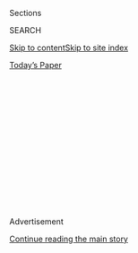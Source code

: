 <div id="app">

<div>

<div>

<div>

<div class="NYTAppHideMasthead css-1q2w90k e1suatyy0">

<div class="section css-ui9rw0 e1suatyy2">

<div class="css-eph4ug er09x8g0">

<div class="css-6n7j50">

</div>

<span class="css-1dv1kvn">Sections</span>

<div class="css-10488qs">

<span class="css-1dv1kvn">SEARCH</span>

</div>

[Skip to content](#site-content)[Skip to site
index](#site-index)

</div>

<div class="css-10698na e1huz5gh0">

</div>

</div>

<div id="masthead-bar-one" class="section hasLinks css-15hmgas e1csuq9d3">

<div class="css-uqyvli e1csuq9d0">

</div>

<div class="css-1uqjmks e1csuq9d1">

</div>

<div class="css-9e9ivx">

[](https://myaccount.nytimes.com/auth/login?response_type=cookie&client_id=vi)

</div>

<div class="css-1bvtpon e1csuq9d2">

[Today’s
Paper](https://www.nytimes.com/section/todayspaper)

</div>

</div>

</div>

</div>

<div data-aria-hidden="false">

<div id="site-content" data-role="main">

<div>

<div class="css-1aor85t" style="opacity:0.000000001;z-index:-1;visibility:hidden">

<div class="css-1hqnpie">

<div class="css-epjblv">

<span class="css-100wwgy">Luis Barragán’s Forgotten Works,
Revisited</span>

</div>

<div class="css-k008qs">

<div class="css-o5pzib">

<span class="css-18z7m18"></span>

<div>

</div>

</div>

<span class="css-1n6z4y">https://nyti.ms/3hybVRI</span>

<div class="css-1705lsu">

<div class="css-4xjgmj">

<div class="css-4skfbu" data-role="toolbar" data-aria-label="Social Media Share buttons, Save button, and Comments Panel with current comment count" data-testid="share-tools">

  - 
  - 
  - 
  - 
    
    <div class="css-6n7j50">
    
    </div>

  - 
  - 

</div>

</div>

</div>

</div>

</div>

</div>

<div id="NYT_TOP_BANNER_REGION" class="css-13pd83m">

</div>

<div id="top-wrapper" class="css-1sy8kpn">

<div id="top-slug" class="css-l9onyx">

Advertisement

</div>

[Continue reading the main
story](#after-top)

<div class="ad top-wrapper" style="text-align:center;height:100%;display:block;min-height:250px">

<div id="top" class="place-ad" data-position="top" data-size-key="top">

</div>

</div>

<div id="after-top">

</div>

</div>

<div>

<div id="sponsor-wrapper" class="css-1hyfx7x">

<div id="sponsor-slug" class="css-19vbshk">

Supported by

</div>

[Continue reading the main
story](#after-sponsor)

<div id="sponsor" class="ad sponsor-wrapper" style="text-align:center;height:100%;display:block">

</div>

<div id="after-sponsor">

</div>

</div>

<div class="css-186x18t">

True Believers

</div>

<div class="css-1vkm6nb ehdk2mb0">

# Luis Barragán’s Forgotten Works, Revisited

</div>

After moving to Mexico City in 1935, the architect set about designing a
series of obscure functionalist residences that he would later disown.

<div class="css-79elbk" data-testid="photoviewer-wrapper">

<div class="css-z3e15g" data-testid="photoviewer-wrapper-hidden">

</div>

<div class="css-1a48zt4 ehw59r15" data-testid="photoviewer-children">

![<span class="css-1l9o2ey e13ogyst0" data-aria-hidden="true">Luis
Barragán on the rooftop of his home and studio, Casa Barragán, in 1969.
The architect carefully helped shape the aesthetic associations his name
would evoke long after his death, foremost a love of bold
color.</span><span class="css-1nlbvxy e1z0qqy90" itemprop="copyrightHolder"><span class="css-1ly73wi e1tej78p0">Credit...</span><span><span>©
Rene Burri/Magnum Photos-Luis Barragan at his home and studio in Mexico
City,
1969.</span></span></span>](https://static01.nyt.com/images/2020/07/13/t-magazine/13tmag-barragan-slide-MBMV/13tmag-barragan-slide-MBMV-articleLarge.jpg?quality=75&auto=webp&disable=upscale)

</div>

</div>

<div class="css-18e8msd">

<div class="css-vp77d3 epjyd6m0">

<div class="css-1baulvz">

By <span class="css-1baulvz last-byline" itemprop="name">Suleman
Anaya</span>

</div>

</div>

  - 
    
    <div class="css-nv7ky2 e16638kd2">
    
    July 24,
    2020
    
    </div>

  - 
    
    <div class="css-4xjgmj">
    
    <div class="css-d8bdto" data-role="toolbar" data-aria-label="Social Media Share buttons, Save button, and Comments Panel with current comment count" data-testid="share-tools">
    
      - 
      - 
      - 
      - 
        
        <div class="css-6n7j50">
        
        </div>
    
      - 
      - 
    
    </div>
    
    </div>

</div>

</div>

<div class="section meteredContent css-1r7ky0e" name="articleBody" itemprop="articleBody">

<div class="css-1fanzo5 StoryBodyCompanionColumn">

<div class="css-53u6y8">

[LUIS
BARRAGÁN](https://www.nytimes.com/2014/06/15/travel/finding-mexico-city-and-luis-barragan-again.html)’S
INCLUSION in the pantheon of the 20th century’s most influential
architects rests on a strikingly limited output: foremost his own house
and studio in the west of Mexico City, a UNESCO World Heritage site,
followed by a handful of standout residences created after 1945 for
wealthy clients. The reception of Barragán’s work is similarly reduced
to a concise class of qualities: In the global imagination, his
architecture became synonymous with evocatively vague notions of
silence, mystery, serenity and thick walls in sensual colors considered
to be redolent of some absolute sense of Mexican tradition.

No less an authority than [Octavio
Paz](https://www.nytimes.com/1998/04/21/books/octavio-paz-mexico-s-man-of-letters-dies-at-84.html),
the Mexican writer and Nobel laureate, summed up this reputation in
1980, on the occasion of Barragán winning the Pritzker, architecture’s
top prize: “The art of Barragán is modern but not modernist … His
architecture was inspired by two words: the word magic and the word
surprise … The roots of his art are traditional and popular … stemming
from Mexican pueblos where walls are painted in vivid colors — reds,
ochres, blues — unlike those of Moorish and Mediterranean towns which
are painted white.” If the encyclopedic mind of Paz, known for nuanced
assessments, could help cement a selective, idealized version of facts
around Barragán, why wouldn’t everyone else blithely accept this new,
more streamlined
historiography?

</div>

</div>

<div id="t-true-believers-art-promo" class="section interactive-content interactive-size-scoop css-bvtwvj" data-id="100000007224768">

<div class="css-17ih8de interactive-body" data-sourceid="100000007224768">

[![](https://static01.nyt.com/newsgraphics/2020/06/29/tmag-art-embeds-new/assets/images/art_issue_gif_special_editon.gif)](https://www.nytimes.com/issue/t-magazine/2020/07/02/true-believers-art-issue)

</div>

</div>

<div>

</div>

<div class="css-1fanzo5 StoryBodyCompanionColumn">

<div class="css-53u6y8">

In 1931, Barragán, a then unknown architect from Guadalajara, traveled
for the second time to Europe, where he visited several recent projects
by [Le Corbusier](https://www.nytimes.com/topic/person/le-corbusier),
including the Villa Savoye in Poissy, France. In notes from that trip,
Barragán described the paradigmatic residence, which epitomized Le
Corbusier’s radical theories for a new international architecture —
characterized by whitewashed, rational “machines for living” with flat,
terraced roofs, purist forms and long horizontal openings — as “very
modern, like a beautiful sculpture.” The young Barragán, who was deeply
affected by the Swiss father of Modernist architecture, does not fit so
tidily into today’s prevalent reading of him as the author of
introverted, almost fortified domestic sanctuaries known for their rich
color schemes and locally inspired, joyfully inefficient touches.

</div>

</div>

<div>

</div>

<div class="css-79elbk" data-testid="photoviewer-wrapper">

<div class="css-z3e15g" data-testid="photoviewer-wrapper-hidden">

</div>

<div class="css-1a48zt4 ehw59r15" data-testid="photoviewer-children">

![<span class="css-1l9o2ey e13ogyst0" data-aria-hidden="true">The famous
cantilevered staircase at Casa Barragán, a UNESCO World Heritage Site.
The yellow artwork was created in Barragán’s studio by the architect and
his frequent collaborators Jesús “Chucho” Reyes and Mathias
Goeritz.</span><span class="css-1nlbvxy e1z0qqy90" itemprop="copyrightHolder"><span class="css-1ly73wi e1tej78p0">Credit...</span><span>Adriana
Zehbrauskas for The New York
Times</span></span>](https://static01.nyt.com/images/2020/07/13/t-magazine/13tmag-barragan-slide-W3JD/13tmag-barragan-slide-W3JD-articleLarge.jpg?quality=75&auto=webp&disable=upscale)

</div>

</div>

<div class="css-1fanzo5 StoryBodyCompanionColumn">

<div class="css-53u6y8">

But in fact, traces of Le Corbusier’s influence would remain present
throughout Barragán’s oeuvre. He starts incorporating Corbusian elements
here and there upon his return to Guadalajara, where until now his work
had consisted of Spanish-looking houses with round-arched openings,
rustic woodwork and other distinctly pre-Modern details. Nods to the
European master can even be found, albeit in more subtle manifestations,
in the Mexican’s late heroic houses — the famous floating staircase at
Barragán’s own home, which he moved into in 1947, had its obvious
precursor on the roof terrace of a Champs-Élysées penthouse Le Corbusier
designed for a rich client. But Barragán’s interest in Corbusian ideas
is nowhere more evident than in a seminal body of work he created in the
immediate years following his move to Mexico City in 1935.

For the first five years after arriving in the booming capital, where he
hoped to improve his prospects and would later stake his reputation,
Barragán designed almost two dozen apartment buildings and houses in
up-and-coming neighborhoods. Sometimes called Barragán’s functionalist
years, these works have become unfairly forgotten footnotes in his
storied career. Barragán distanced himself from his early Mexico City
output. In a telling 1962 interview, he refers to his creations from
this period as “edificitos” (little buildings), “nothing great.”

</div>

</div>

<div class="css-1fanzo5 StoryBodyCompanionColumn">

<div class="css-53u6y8">

Last fall, I traveled to Mexico City to look at this unspoken corner of
Barragán. What could these buildings — to the extent that they survived
— tell us about the genesis of Barragán’s mature phase that followed?
Were they really as insignificant as their hidden condition suggests?

Not all of these buildings are masterpieces. A rental project Barragán
designed for his brother lacks the attention to detail and emotional
resonance of the rest of his work, its only point of interest a little
roof terrace featuring an unglazed stripe window to frame distant
mountains. A heavily modified apartment building on Calle Estocolmo,
where the architect doubled as landlord, is similarly anodyne. But most
of them contain elements — a meticulously modulated staircase,
strategically placed skylights, in some cases just a simple,
unnecessarily elegant metal mail slot — that speak to Barragán’s genius
for imbuing space with wonder and enveloping even the most pragmatic
projects in a thought-out sort of invisible parallel function: to
provide the user with the most agreeable spatial experience possible.

Visiting these often unassuming buildings, one senses the architect’s
inner conflicts and his unwillingness to compromise, endowing even the
most prosaic of works with extraordinary angles, emotionally affecting
progressions between rooms, abundant natural light and a wealth of other
sensory gratifications that no one asked from him, least of all the
people who employed him at this stage of his
career.

</div>

</div>

<div class="css-79elbk" data-testid="photoviewer-wrapper">

<div class="css-z3e15g" data-testid="photoviewer-wrapper-hidden">

</div>

<div class="css-1a48zt4 ehw59r15" data-testid="photoviewer-children">

<div class="css-1xdhyk6 erfvjey0">

<span class="css-1ly73wi e1tej78p0">Image</span>

<div class="css-zjzyr8">

<div data-testid="lazyimage-container" style="height:579.3555555555556px">

</div>

</div>

</div>

<span class="css-1l9o2ey e13ogyst0" data-aria-hidden="true">On the
restored facade of Parque Melchor Ocampo 38, contrasting dark *recinto*
stone on street level and an extremely light gray hue chosen for the
upper floors emphasize the purist, two-dimensional appearance of
Barragán and Max Cetto’s
design.</span><span class="css-1nlbvxy e1z0qqy90" itemprop="copyrightHolder"><span class="css-1ly73wi e1tej78p0">Credit...</span><span>Nin
Solis</span></span>

</div>

</div>

<div class="css-1fanzo5 StoryBodyCompanionColumn">

<div class="css-53u6y8">

Barragán’s most important work from this period, Parque Melchor Ocampo
38, in the neighborhood known as Colonia Cuauhtémoc, has recently
undergone a sensitive yet liberal restoration in the hands of [Luis
Beltrán del Río and Andrew Sosa](http://www.vrtical.mx/about/), two of
the young architects that are remaking the erstwhile neighborhoods of
Mexico City’s bourgeoisie for a new generation. Even before this,
Melchor Ocampo 38 was the most interesting building Barragán designed
during this early period, mostly for its striking Cubist appearance on
the outside. The building is also noteworthy for its illustrious
inhabitants, among them the artist [Juan
Soriano](https://www.philamuseum.org/exhibitions/2008/285.html?page=2)
and the Cuban-born designer Clara Porset, whose furniture designs were
part of a [recent
exhibition](https://www.artic.edu/exhibitions/9198/in-a-cloud-in-a-wall-in-a-chair-six-modernists-in-mexico-at-midcentury)
at the Art Institute of Chicago
([another](https://www.fundacionjumex.org/en/exposiciones/189-clara-porset-diseno-y-pensamiento)
Porset show, this one focused on her writings, opened at Mexico City’s
Museo Jumex on March 7). [Pablo
Neruda](https://www.nytimes.com/2015/12/20/travel/pablo-neruda-chile.html)
and [Tina
Modotti](https://lens.blogs.nytimes.com/2017/08/24/tina-modotti-edward-weston-photography/)
are said to have visited at this address.

Porset and her husband, the painter Xavier Guerrero, lived and worked in
one of Melchor Ocampo’s four apartments for close to three decades. It’s
likely it was here that Porset designed the Butaque chair that now sells
for upward of $10,000, and a leading Porset scholar told me the couple’s
apartment was physically surveilled by the F.B.I. in the 1950s and ’60s
because of their Communist affiliations. Adding to its mystery, Melchor
Ocampo 38 forms part of a block of landmark Modernist buildings that has
somehow managed to withstand the turmoil surrounding them — earthquakes,
traffic, corruption — relatively intact, as if frozen in time.

</div>

</div>

<div class="css-1fanzo5 StoryBodyCompanionColumn">

<div class="css-53u6y8">

ONE OF MEXICO CITY’S central neighborhoods, the Colonia Cuauhtémoc is of
exceptional architectural significance. Developed to a great extent in
the 1940s, it is bordered to the south by Paseo de la Reforma, the
boulevard once lined by stately mansions that have gradually been
replaced by ever-taller office towers. While it lost some of its
cosmopolitan feel to a transient office population, the area retains
some of the discrete, slightly gloomy character that has always made it
a favorite of architects and intellectuals. Octavio Paz lived in the
area almost until his death, in 1998, as did the Swiss architect (and
second director of the Bauhaus) Hannes Meyer during his Mexican years
(from 1939 to 1949). Wondrously, the streets of Cuauhtémoc are littered
with early buildings by Modernist masters — [José
Creixell](https://www.moma.org/artists/62771), Mario Pani and Enrique
del Moral, to name a
few.

</div>

</div>

<div class="css-79elbk" data-testid="photoviewer-wrapper">

<div class="css-z3e15g" data-testid="photoviewer-wrapper-hidden">

</div>

<div class="css-1a48zt4 ehw59r15" data-testid="photoviewer-children">

<div class="css-1xdhyk6 erfvjey0">

<span class="css-1ly73wi e1tej78p0">Image</span>

<div class="css-zjzyr8">

<div data-testid="lazyimage-container" style="height:300.9555555555556px">

</div>

</div>

</div>

<span class="css-1l9o2ey e13ogyst0" data-aria-hidden="true">Barragán and
Cetto’s building, shown here in the middle of the curved block in 1942,
forms part of an exemplary urban ensemble by some of Mexico’s leading
architects of the mid-20th century. The street also showcases early
works by the largely forgotten Modernist masters Enrique del Moral —
whose prow-like design can be seen in the foreground — and José
Creixell, with whom Barragán designed the apartment building on the
opposite end, just to the left of Melchor Ocampo
38.</span><span class="css-1nlbvxy e1z0qqy90" itemprop="copyrightHolder"><span class="css-1ly73wi e1tej78p0">Credit...</span><span>Peter
Stackpole/The LIFE Picture Collection via Getty Images</span></span>

</div>

</div>

<div class="css-1fanzo5 StoryBodyCompanionColumn">

<div class="css-53u6y8">

It was here that, beginning in 1939, Barragán designed Melchor Ocampo 38
for a pair of sisters, Carmen and Paz Orozco, about whom little is known
besides the fact that the architect had already designed a since
demolished house for one of them in Guadalajara. From the onset, Melchor
Ocampo 38 was intended to contain four studio apartments for painters.
It is possible that the idea for the building — and its strangely
specific purpose — was Barragán’s, and he somehow convinced the sisters
that it would be a good investment and source of income for them.

But Barragán didn’t design Melchor Ocampo 38 alone. A frequent corollary
of the Barragán myth is the assumption that he created without help. In
fact, throughout his career, he relied on a series of collaborators,
business partners and creative friends who served as soundboards and
executors of his vision, but also often gave him ideas he wouldn’t have
had without their input, shaping his work in significant ways. Most
notably, Barragán’s acclaimed sense of color and use of colonial objects
and folk art as counterpoints to modern spaces was directly indebted to
his close relationship to the artist and antiquarian Jesús “Chucho”
Reyes.

</div>

</div>

<div class="css-1h0maa8 e73j0it0">

<div class="css-1xdhyk6 erfvjey0">

<span class="css-1ly73wi e1tej78p0">Image</span>

<div class="css-zjzyr8">

<div data-testid="lazyimage-container" style="height:579.3555555555556px">

</div>

</div>

</div>

<span class="css-1l9o2ey e13ogyst0" data-aria-hidden="true">The entrance
to Melchor Ocampo 38 with the original signage. The building was also
known as the Four Painters’ Studios because of the specific function for
which it was
conceived.</span><span class="css-1nlbvxy e1z0qqy90" itemprop="copyrightHolder"><span class="css-1ly73wi e1tej78p0">Credit...</span><span>Nin
Solis</span></span>

<div class="css-1xdhyk6 erfvjey0">

<span class="css-1ly73wi e1tej78p0">Image</span>

<div class="css-zjzyr8">

<div data-testid="lazyimage-container" style="height:579.3555555555556px">

</div>

</div>

</div>

<span class="css-1l9o2ey e13ogyst0" data-aria-hidden="true">The interior
of one of the four studio apartments at Melchor Ocampo 38. Barragán and
Cetto achieved an extraordinary quality of space and light on a compact,
irregular plot. The recent restoration preserved many period details,
including the original pine wood
floors.</span><span class="css-1nlbvxy e1z0qqy90" itemprop="copyrightHolder"><span class="css-1ly73wi e1tej78p0">Credit...</span><span>Nin
Solis</span></span>

</div>

<div class="css-1fanzo5 StoryBodyCompanionColumn">

<div class="css-53u6y8">

In the case of the Four Painters’ Studios, as Melchor Ocampo 38 is known
among architecture historians, Barragán shared design responsibilities
with Max Cetto, a German émigré whose contribution to mid-20th-century
Mexican architecture culture has yet to be fully recognized. The
Koblenz-born architect had just arrived in Mexico, likely recommended by
[Richard
Neutra](https://www.nytimes.com/1970/04/18/archives/richard-neutra-architect-dies-helped-shape-modern-outlook.html),
with whom he had worked in California. Before that, Cetto studied under
the Expressionist [Hans
Poelzig](https://www.nytimes.com/1936/06/16/archives/hans-poelzig-dead-german-architect-placed-in-background-by-nazis.html)
in Berlin and was part of Ernst May’s groundbreaking New Frankfurt
affordable-housing initiative. (Also a vocal critic of the Nazi regime,
in 1933 Cetto penned a letter to Joseph Goebbels that remains a
fascinating document of creative political engagement.) In Mexico,
Cetto’s varied training and personal ideology alchemized into an
unusual appreciation for craftsmanship, site, local natural building
materials and the visible hand of his adopted country’s highly skilled
manual labor.

Among many things that remain puzzling about Barragán and Cetto’s
Melchor Ocampo project, strangest may be the choice to develop an
impractical piece of land for the most impractical use imaginable. This
didn’t stop the two architects from investing an extraordinary level of
thought and detail in the building. Faced with a small, irregularly
shaped site, they devised a parti of astounding complexity. Rather than
standardize the unwieldy plot, the architects decided to match its
irregularity: The four apartments are stacked in two pairs on each side,
with two different floor plans per level and services clustered with
Teutonic efficiency around a central well that contains the communal
terrazzo stairs. Indeed, the strongest influence, besides Le Corbusier,
seems to be Germany’s prototypical housing estates of the 1920s, where a
modern sensibility of space and living were combined with a pronounced
emphasis on
optimization.

</div>

</div>

<div class="css-1h0maa8 e73j0it0">

<div class="css-1xdhyk6 erfvjey0">

<span class="css-1ly73wi e1tej78p0">Image</span>

<div class="css-zjzyr8">

<div data-testid="lazyimage-container" style="height:579.3555555555556px">

</div>

</div>

</div>

<span class="css-1l9o2ey e13ogyst0" data-aria-hidden="true">The spiral
staircase leading up to the *tapanco*, a mezzanine in each apartment
intended as a bedroom. The volcanic stone steps have been replaced to
match the original
design.</span><span class="css-1nlbvxy e1z0qqy90" itemprop="copyrightHolder"><span class="css-1ly73wi e1tej78p0">Credit...</span><span>Nin
Solis</span></span>

<div class="css-1xdhyk6 erfvjey0">

<span class="css-1ly73wi e1tej78p0">Image</span>

<div class="css-zjzyr8">

<div data-testid="lazyimage-container" style="height:579.3555555555556px">

</div>

</div>

</div>

<span class="css-1l9o2ey e13ogyst0" data-aria-hidden="true">In each
apartment, a large *ventanal*, characterized by a grid of slender steel
mullions, floods the double-height space with light, while old trees
keep the city’s chaos and traffic from
sight.</span><span class="css-1nlbvxy e1z0qqy90" itemprop="copyrightHolder"><span class="css-1ly73wi e1tej78p0">Credit...</span><span>Nin
Solis</span></span>

</div>

<div class="css-1fanzo5 StoryBodyCompanionColumn">

<div class="css-53u6y8">

If such an elaborate layout is unexpected in so small a space, the
details were equally nonstandard, from custom cabinets to invisible
golden ratios and the uncanny fact that the building contains almost no
right angles. The stairwell alone is a symphony of jagged corners, as
Barragán and Cetto sculpted the stone to appear dynamic, enhancing the
effect by subtly but precisely deploying shadows and small optical
illusions at every turn.

Still, the pair saved Melchor Ocampo 38’s double pièce de résistance for
the inside of every apartment: Upon entering, a small vestibule,
deliberately compressed on all sides, opens up unexpectedly to a
double-height space dominated by a single large frame-like window
articulated with a grid of slender mullions. On most days, the
north-oriented *ventanal* bathes the studio in an inordinate amount of
sunlight, making it feel twice the size it actually is. When the
building was completed, it faced open fields, a situation that has
radically changed. Still, the positioning of the windows manages to
erase the urban chaos outside, and the main view is the abstract
greenery of tree crowns. The sculptural spiral stairs — cast in concrete
with volcanic rock steps — that lead to the mezzanine are another
highlight, and a Cetto trademark.

On the outside, like the rest of the block, the building bends softly to
follow the edge of the park that it gets its name from, while its
asymmetric inner logic is hinted at in the purist, switchboard-like
front, a play of voids and solids dominated by the four large windows.
In line with Barragán’s lifelong love of two-dimensional abstractions of
his work, the facade reads as an autonomous form as much as it does a
diagram of what is behind it.

AS MEXICO CITY has found itself in the middle of another wave of
unbridled construction, a lot of it speculative and poorly regulated,
it’s miraculous any of the early Modernist buildings in Colonia
Cuauhtémoc survive. With a thriving real-estate market, investors have
been buying up entire swaths of buildings in historic Colonias that
trace the evolution of Mexican society and its design tastes.

Melchor Ocampo 38 illustrates the dilemma the booming Mexican capital
faces two decades into the 21st century. Overburdened with physical
riches spanning seven centuries, chronically lacking in resources and
systemically bogged down by bureaucracy and corruption, the overdue
rehabilitation of its Modernist heritage both poses a strain and isn’t
an official priority. Any real chance to preserve these valuable
buildings depends on the good will of investors, who, in most cases, are
buying them for profit, not out of civic
duty.

</div>

</div>

<div class="css-79elbk" data-testid="photoviewer-wrapper">

<div class="css-z3e15g" data-testid="photoviewer-wrapper-hidden">

</div>

<div class="css-1a48zt4 ehw59r15" data-testid="photoviewer-children">

<div class="css-1xdhyk6 erfvjey0">

<span class="css-1ly73wi e1tej78p0">Image</span>

<div class="css-zjzyr8">

<div data-testid="lazyimage-container" style="height:275.82222222222225px">

</div>

</div>

</div>

<span class="css-1l9o2ey e13ogyst0" data-aria-hidden="true">A hand-drawn
reproduction of the Melchor Ocampo 38 floor plans published in Susanne
Dussel’s book “Max Cetto, 1903-1980: Arquitecto Mexicano-Alemán,” shows
the building’s complex inner logic and ultra-efficient
layouts.</span><span class="css-1nlbvxy e1z0qqy90" itemprop="copyrightHolder"><span class="css-1ly73wi e1tej78p0">Credit...</span><span>Courtesy
of Susanne Dussel. Original plans courtesy of Archivo Max Cetto,
UAM-Azc.</span></span>

</div>

</div>

<div class="css-1fanzo5 StoryBodyCompanionColumn">

<div class="css-53u6y8">

In the hands of the wrong buyers or architects, Melchor Ocampo 38 could
have been lost. As it stands, its exterior is newly radiant, clearly
recognizable as Barragán and Cetto’s work, while the inside spaces are
also largely preserved, with the exception of minor contemporary
modifications, including new, decidedly 21st-century baths and kitchens.

</div>

</div>

<div class="css-1fanzo5 StoryBodyCompanionColumn">

<div class="css-53u6y8">

The property manager says that from time to time a guest rents an
apartment in the building specifically for its architectural pedigree,
but more frequently, people — young professionals, often foreign — are
simply drawn to Melchor Ocampo’s prime location and its airy,
light-filled interior, whose design remains conspicuously modern,
especially considering the building’s age.

Seen from any angle, Melchor Ocampo 38 is revelatory. It proves that
even at his most commercial, Barragán was trying out essential hallmarks
of what would become his signature vocabulary: scenic framing, dramatic
changes in scale and other minimal gestures with maximum impact, all
while displaying unusual brilliance in handling space, light and volume
with a poet’s precision and, perhaps above all, towering ambition.

So why has his early Mexico City work effectively been denied, and why
does most of it remain stuck in neglected anonymity? It’s easy to assume
Barragán, who would edit his Wikipedia entry from his grave if he could,
wanted it this way. It may be more that *we* have wanted it this way.

One reason, perhaps, is **** that to talk about this phase of Barragán,
or really to talk honestly about any phase of Barragán’s productivity,
means to acknowledge him as a visionary salesman as well as a
prodigiously gifted architect. The myth of Barragán often tends to leave
out his sharp entrepreneurial instincts. In truth, the monk-like
aesthete was also an avid businessman who engaged in speculative
real-estate development for most of his career and made no secret of it.
Even his greatest creative and aesthetic success, the exclusive
residential subdivision known as Jardines del Pedregal de San Ángel —
envisioned in 1945 as a collection of Modernist homes designed to both
complement and contrast with the native vegetation and rock formations
of a millenary lava field — was conceived of by Barragán as a business
opportunity.

Barragán didn’t discover El Pedregal, which had enchanted travelers and
artists before him for its dramatic, purplish-black wilderness, but he
was the first to realize its commercial potential through a highly
refined *Gesamtplan*, which encompassed selling it to the right people
before it even existed. Barragán cocreated (with Cetto) the initial
template for an innovative type of residence that integrated signifiers
of modern affluence and high-end architecture with an unusual respect
for the existing landscape, and oversaw the development’s defining
design details — high walls, winding roads that followed the natural
terrain, de Chirico-like plazas — which together converted the
inhospitable terrain into one of the world’s most spectacular
residential enclaves. But his achievement consisted just as much in
finding the right business partners to execute his brilliant
bigger-picture vision: To purchase inexpensive land with the intention
of selling it for a profit after dividing it into large parcels and
maximizing their perceived value through an elaborate promotional
campaign — masterminded by Barragán himself — that emphasized an aura of
exclusivity and otherworldly beauty. As Keith Eggener, a renowned
scholar who has written extensively on the subject, told me, “I don’t
see anything preventing one from being a soulful, sophisticated artist
and savvy businessman. The peculiar way in which Barragán combined these
is at the heart of what I’ve long found so fascinating about
him.”

</div>

</div>

<div class="css-79elbk" data-testid="photoviewer-wrapper">

<div class="css-z3e15g" data-testid="photoviewer-wrapper-hidden">

</div>

<div class="css-1a48zt4 ehw59r15" data-testid="photoviewer-children">

<div class="css-1xdhyk6 erfvjey0">

<span class="css-1ly73wi e1tej78p0">Image</span>

<div class="css-zjzyr8">

<div data-testid="lazyimage-container" style="height:257.77777777777777px">

</div>

</div>

</div>

<span class="css-1l9o2ey e13ogyst0" data-aria-hidden="true">Bougainvilleas
climb up the structure containing the private living quarters at Casa
Ortega’s Patio del Perol. The sprawling house and garden marked a
turning point in Barragán’s career, the beginning of his famous lyrical
phase.</span><span class="css-1nlbvxy e1z0qqy90" itemprop="copyrightHolder"><span class="css-1ly73wi e1tej78p0">Credit...</span><span>Nin
Solis</span></span>

</div>

</div>

<div class="css-1fanzo5 StoryBodyCompanionColumn">

<div class="css-53u6y8">

BEFORE I LEFT Mexico City, I visited Tacubaya, once a separate town and
weekend retreat on the outskirts of the capital, now a bustling barrio
fully incorporated into the metropolis. In contrast to Colonia
Cuauhtémoc — with its cultured luster and proximity to high finance —
Tacubaya offers a more modest and traditionally Mexican streetscape of
large, neglected 19th-century houses mixed with more recent, anonymous
working-class construction and a sprinkling of Art Deco gems. This is
where Barragán’s own UNESCO-inscribed house and studio, Casa Barragán,
is located, rightly revered among architects and architecture lovers
from around the world for its alternatingly muted and startling,
exquisitely calibrated composition of fluidly connected, distinctly
appointed rooms, which together create a rich sensory whole that seems
to lock out the city. A conversation with [Catalina
Corcuera](https://www.nytimes.com/2002/12/05/garden/in-mexico-city-a-quiet-revelation.html),
Casa Barragán’s longtime director, opened my eyes to an oft-overlooked
fact: Before this iconic residence, there was another significant, now
semi-forgotten Barragán house in the area — the missing piece to the
puzzle of Barragán’s early work.

</div>

</div>

<div class="css-1fanzo5 StoryBodyCompanionColumn">

<div class="css-53u6y8">

It intrigued me that at the same time Barragán was actively engaged in
impeccably Corbusian experiments, his attention seemed to already be in
a different place — figuratively and literally. I felt the key to
understanding Barragán’s thinking around 1940 wasn’t just in the white
apartment buildings of Colonia Cuauhtémoc. In fact, even before Melchor
Ocampo 38 was completed, around 1940, the architect had bought several
pieces of land in Tacubaya.

The first of these plots is now known as the Ortega house and garden,
after the family he eventually sold it to. While his focus at this site
initially was to design a rambling, multilevel garden, gradual additions
to an existing structure slowly coalesced into an expansive T-shaped
house. The project marked a decisive turning point for Barragán, the
place where his longstanding ideas and influences started being fully
expressed. Here, pared-down volumes in Mediterranean hues, loggias and
subtle references to the Alhambra — which Barragán visited on his first
trip to Europe — meet a desire to express something specific to place
and tradition, resulting in a complex succession of indoor and outdoor
spaces that combine textures, changes in height, exactingly placed
objects and other optical tricks to direct the visitor’s eye and create
atmosphere. He moved into the completed building in 1943, signaling the
start of the phase of Barragán that everyone knows well, the one that
produced the works Barragán didn’t dismiss as little buildings.

The most lyrical phase of Barragán’s career began here, at the
architect’s first Tacubaya house, which became a laboratory of sorts,
where forms were tested and concepts explored. It’s all a bit less
perfect and coherent than at the house-studio he moved to in 1947 — on
the plot directly adjacent to the Ortega grounds — which also made it
more intimate. It is here that Barragán started to reincorporate the
vernacular nods of his private dwellings in Guadalajara, to experiment
with the use of a precise shade of pink and to tinker with the
sophisticated synthesis of memories and references — from the haciendas
of his childhood to gardens in the South of France — that is, in
essence, the late style everyone associates with Barragán today.
Importantly, his Corbusian experience stayed with him — under its
traditionalist trappings, Casa Ortega’s sense of space is fundamentally
Modernist.

</div>

</div>

<div class="css-79elbk" data-testid="photoviewer-wrapper">

<div class="css-z3e15g" data-testid="photoviewer-wrapper-hidden">

</div>

<div class="css-1a48zt4 ehw59r15" data-testid="photoviewer-children">

<div class="css-1xdhyk6 erfvjey0">

<span class="css-1ly73wi e1tej78p0">Image</span>

<div class="css-zjzyr8">

<div data-testid="lazyimage-container" style="height:257.77777777777777px">

</div>

</div>

</div>

<span class="css-1l9o2ey e13ogyst0" data-aria-hidden="true">A shaded
loggia at Casa Ortega is used as an open dining room in the warm season.
Barragán left the table behind when he moved to his now iconic house
next
door.</span><span class="css-1nlbvxy e1z0qqy90" itemprop="copyrightHolder"><span class="css-1ly73wi e1tej78p0">Credit...</span><span>Nin
Solis</span></span>

</div>

</div>

<div class="css-1fanzo5 StoryBodyCompanionColumn">

<div class="css-53u6y8">

The majority of the hordes of tourists that have descended on the
Mexican capital in recent years have left the city without knowledge of
the existence of the Ortega house and gardens, which don’t get even a
fraction of the attention its uber-famous neighbor receives. Not
realizing Barragán’s architecture isn’t always made of walls — in fact,
he cared as much about garden design as he did about physical rooms —
when people do come, many skip the garden. It’s their loss. Encompassing
terraces and lawns on various levels, hidden paths, different types of
vegetation, sculptures, multiple sets of stairs and underground remnants
of the Tepetate quarry Barragán found when he arrived, the Ortega garden
is a self-contained territory designed to get lost in. It’s Barragán’s
best-kept secret.

</div>

</div>

<div>

</div>

<div class="css-1fanzo5 StoryBodyCompanionColumn">

<div class="css-53u6y8">

Paradoxically, visiting Casa Ortega made me look at Melchor Ocampo 38
and the other buildings Barragán made between 1935 and 1940 in a new
light. Often treated as a parenthesis, Barragán’s functionalist work now
revealed a continuity with what preceded it and what came after. I
realized that the vision of Corbusian Modernism Barragán expressed
during his first five years in Mexico City is as deeply personal a body
of work as are his earliest creations in Guadalajara and the iconic
postwar output.

</div>

</div>

<div class="css-1fanzo5 StoryBodyCompanionColumn">

<div class="css-53u6y8">

In 1940, Barragán wrote a letter to his clients, informing them he was
quitting his profession as an architect. Years later, in the same 1962
interview in which he belittled his functionalist work, he explained how
the decision to step away had been motivated by feeling “enormously
demoralized and humiliated by clients, who didn’t pay my fees and
treated me patronizingly.” Exhausted, and maybe a little bored, Barragán
longed for greater financial and creative freedom.

Seeing the Ortega property, and knowing that the year he started working
on it was the same year he temporarily retired as an architect, it’s
impossible not to wonder how much his discovery of Tacubaya had to do
with his willingness to forsake a burgeoning career for an uncertain but
more satisfying
future.

</div>

</div>

<div id="t-true-believers-art-nav" class="section interactive-content interactive-size-scoop css-m2zfm8" data-id="100000007224767">

<div class="css-17ih8de interactive-body" data-sourceid="100000007224767">

<div id="g-bottomnav" class="g-bottomnav">

### [True Believers Art Issue](https://www.nytimes.com/issue/t-magazine/2020/07/02/true-believers-art-issue)

</div>

</div>

</div>

</div>

<div>

</div>

<div>

</div>

<div>

</div>

<div>

<div id="bottom-wrapper" class="css-1ede5it">

<div id="bottom-slug" class="css-l9onyx">

Advertisement

</div>

[Continue reading the main
story](#after-bottom)

<div id="bottom" class="ad bottom-wrapper" style="text-align:center;height:100%;display:block;min-height:90px">

</div>

<div id="after-bottom">

</div>

</div>

</div>

</div>

</div>

## Site Index

<div>

</div>

## Site Information Navigation

  - [© <span>2020</span> <span>The New York Times
    Company</span>](https://help.nytimes.com/hc/en-us/articles/115014792127-Copyright-notice)

<!-- end list -->

  - [NYTCo](https://www.nytco.com/)
  - [Contact
    Us](https://help.nytimes.com/hc/en-us/articles/115015385887-Contact-Us)
  - [Work with us](https://www.nytco.com/careers/)
  - [Advertise](https://nytmediakit.com/)
  - [T Brand Studio](http://www.tbrandstudio.com/)
  - [Your Ad
    Choices](https://www.nytimes.com/privacy/cookie-policy#how-do-i-manage-trackers)
  - [Privacy](https://www.nytimes.com/privacy)
  - [Terms of
    Service](https://help.nytimes.com/hc/en-us/articles/115014893428-Terms-of-service)
  - [Terms of
    Sale](https://help.nytimes.com/hc/en-us/articles/115014893968-Terms-of-sale)
  - [Site
    Map](https://spiderbites.nytimes.com)
  - [Help](https://help.nytimes.com/hc/en-us)
  - [Subscriptions](https://www.nytimes.com/subscription?campaignId=37WXW)

</div>

</div>

</div>

</div>
